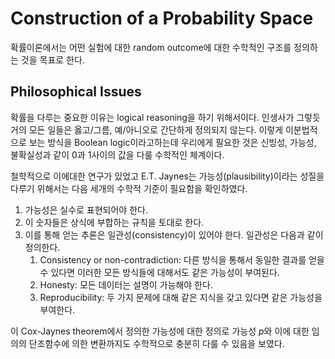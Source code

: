 # Construction of a Probability Space

확률이론에서는 어떤 실험에 대한 random outcome에 대한 수학적인 구조를 정의하는 것을 목표로 한다.

## Philosophical Issues

확률을 다루는 중요한 이유는 logical reasoning을 하기 위해서이다. 인생사가 그렇듯 거의 모든 일들은 옳고/그름, 예/아니오로 간단하게 정의되지 않는다. 이렇게 이분법적으로 보는 방식을 Boolean logic이라고하는데 우리에게 필요한 것은 신빙성, 가능성, 불확실성과 같이 0과 1사이의 값을 다룰 수학적인 체계이다.

철학적으로 이에대한 연구가 있었고 E.T. Jaynes는 가능성(plausibility)이라는 성질을 다루기 위해서는 다음 세개의 수학적 기준이 필요함을 확인하였다.

1. 가능성은 실수로 표현되어야 한다.
2. 이 숫자들은 상식에 부합하는 규칙을 토대로 한다.
3. 이를 통해 얻는 추론은 일관성(consistency)이 있어야 한다. 일관성은 다음과 같이 정의한다.
   1. Consistency or non-contradiction: 다른 방식을 통해서 동일한 결과를 얻을 수 있다면 이러한 모든 방식들에 대해서도 같은 가능성이 부여된다.
   2. Honesty: 모든 데이터는 설명이 가능해야 한다.
   3. Reproducibility: 두 가지 문제에 대해 같은 지식을 갖고 있다면 같은 가능성을 부여한다.

이 Cox-Jaynes theorem에서 정의한 가능성에 대한 정의로 가능성 $p$와 이에 대한 임의의 단조함수에 의한 변환까지도 수학적으로 충분히 다룰 수 있음을 보였다.